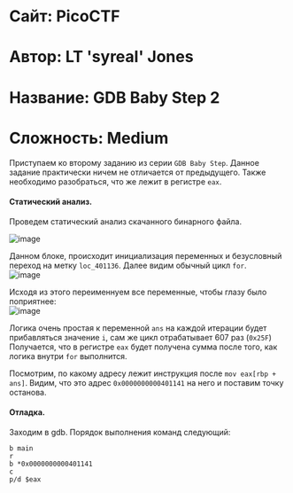 
# Сайт: PicoCTF
# Автор: LT 'syreal' Jones
# Название: GDB Baby Step 2
# Сложность: Medium

Приступаем ко второму заданию из серии `GDB Baby Step`. Данное задание практически ничем не отличается от предыдущего.
Также необходимо разобраться, что же лежит в регистре `eax`.

#### Статический анализ. 

Проведем статический анализ скачанного бинарного файла. <br />

![image](https://github.com/user-attachments/assets/0c09b5fe-fd22-47d5-9643-6cc9e11ac288)

Данном блоке, происходит инициализация переменных и безусловный переход на метку `loc_401136`. Далее видим обычный цикл `for`. <br />
![image](https://github.com/user-attachments/assets/31e0fb22-11d9-4565-97f6-bfd25271d37a)

Исходя из этого переименнуем все переменные, чтобы глазу было поприятнее: <br />
![image](https://github.com/user-attachments/assets/e79e350e-41fc-4016-a1d1-24637bc7a71f)

Логика очень простая к переменной `ans` на каждой итерации будет прибавляться значение `i`, сам же цикл отрабатывает 607 раз (`0x25F`)
Получается, что в регистре `eax` будет получена сумма после того, как логика внутри `for` выполнится.

Посмотрим, по какому адресу лежит инструкция после `mov eax[rbp + ans]`. Видим, что это адрес `0x0000000000401141` на него и поставим точку останова.

#### Отладка.

Заходим в gdb. Порядок выполнения команд следующий: 
```gdb
b main
r
b *0x0000000000401141
c
p/d $eax
```

